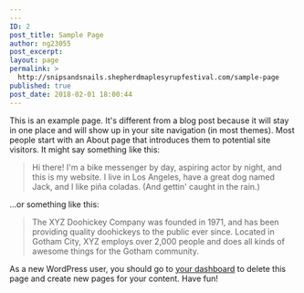 ```yaml
---
---
ID: 2
post_title: Sample Page
author: ng23055
post_excerpt:
layout: page
permalink: >
  http://snipsandsnails.shepherdmaplesyrupfestival.com/sample-page
published: true
post_date: 2018-02-01 18:00:44
---
```

This is an example page. It's different from a blog post because it will stay in one place and will show up in your site navigation (in most themes). Most people start with an About page that introduces them to potential site visitors. It might say something like this:

<blockquote>Hi there! I'm a bike messenger by day, aspiring actor by night, and this is my website. I live in Los Angeles, have a great dog named Jack, and I like pi&#241;a coladas. (And gettin' caught in the rain.)</blockquote>

...or something like this:

<blockquote>The XYZ Doohickey Company was founded in 1971, and has been providing quality doohickeys to the public ever since. Located in Gotham City, XYZ employs over 2,000 people and does all kinds of awesome things for the Gotham community.</blockquote>

As a new WordPress user, you should go to <a href="http://snipsandsnails.shepherdmaplesyrupfestival.com/wp-admin/">your dashboard</a> to delete this page and create new pages for your content. Have fun!